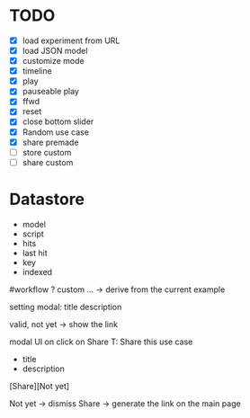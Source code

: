 # TODO

- [x] load experiment from URL
- [x] load JSON model
- [x] customize mode
- [x] timeline
- [x] play
- [x] pauseable play
- [x] ffwd
- [x] reset
- [x] close bottom slider
- [x] Random use case
- [x] share premade
- [ ] store custom
- [ ] share custom

# Datastore

- model
- script
- hits
- last hit
- key
- indexed

#workflow ?
custom ... -> derive from the current example

setting modal:
  title
  description

  valid, not yet
  -> show the link 

modal UI on click on Share
T: Share this use case
+ title
+ description

[Share][Not yet]

Not yet -> dismiss
Share -> generate the link on the main page
